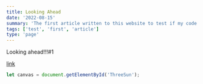 ```yaml
---
title: Looking Ahead
date: '2022-08-15'
summary: 'The first article written to this website to test if my code worked.'
tags: ['test', 'first', 'article']
type: 'page'
---
```


Looking ahead!!!#1

[link](pages/1.md)

```javascript
let canvas = document.getElementById('ThreeSun');
```
